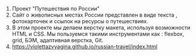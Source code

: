 1. Проект "Путешествия по России"
2. Сайт о живописных местах России представлен в виде текста , фотокарточек и ссылок на ресурсы о путешествиях.
3.  В этом проекте мы делаем верстку макета, используя возможности HTML и CSS.
Мы пользуемся такими инструментами как : flexbox, grid, БЭМ, адаптивная верстка, Git.
4. https://violettazvyagina.github.io/russian-travel/index.html